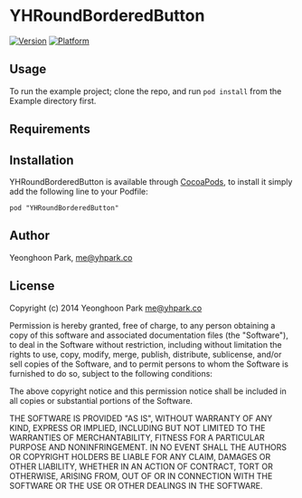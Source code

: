 # YHRoundBorderedButton

[![Version](http://cocoapod-badges.herokuapp.com/v/YHRoundBorderedButton/badge.png)](http://cocoadocs.org/docsets/YHRoundBorderedButton)
[![Platform](http://cocoapod-badges.herokuapp.com/p/YHRoundBorderedButton/badge.png)](http://cocoadocs.org/docsets/YHRoundBorderedButton)

## Usage

To run the example project; clone the repo, and run `pod install` from the Example directory first.

## Requirements

## Installation

YHRoundBorderedButton is available through [CocoaPods](http://cocoapods.org), to install
it simply add the following line to your Podfile:

    pod "YHRoundBorderedButton"

## Author

Yeonghoon Park, me@yhpark.co

## License

Copyright (c) 2014 Yeonghoon Park <me@yhpark.co>

Permission is hereby granted, free of charge, to any person obtaining a copy
of this software and associated documentation files (the "Software"), to deal
in the Software without restriction, including without limitation the rights
to use, copy, modify, merge, publish, distribute, sublicense, and/or sell
copies of the Software, and to permit persons to whom the Software is
furnished to do so, subject to the following conditions:

The above copyright notice and this permission notice shall be included in
all copies or substantial portions of the Software.

THE SOFTWARE IS PROVIDED "AS IS", WITHOUT WARRANTY OF ANY KIND, EXPRESS OR
IMPLIED, INCLUDING BUT NOT LIMITED TO THE WARRANTIES OF MERCHANTABILITY,
FITNESS FOR A PARTICULAR PURPOSE AND NONINFRINGEMENT. IN NO EVENT SHALL THE
AUTHORS OR COPYRIGHT HOLDERS BE LIABLE FOR ANY CLAIM, DAMAGES OR OTHER
LIABILITY, WHETHER IN AN ACTION OF CONTRACT, TORT OR OTHERWISE, ARISING FROM,
OUT OF OR IN CONNECTION WITH THE SOFTWARE OR THE USE OR OTHER DEALINGS IN
THE SOFTWARE.
